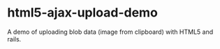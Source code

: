 html5-ajax-upload-demo
======================

A demo of uploading blob data (image from clipboard) with HTML5 and rails.